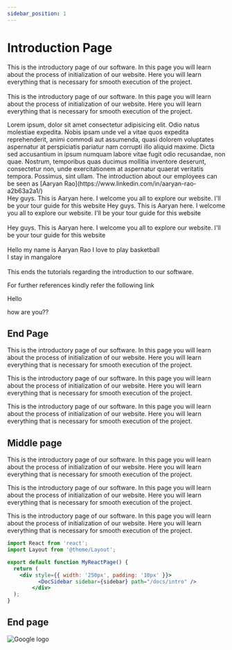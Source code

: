 ```yaml
---
sidebar_position: 1
---
```


#  Introduction Page

<span className="highlighted-line-gold">This is the introductory page of our software. In this page you will learn about the process of initialization of our website. Here you will learn everything that is necessary for smooth execution of the project.</span>
<br />
<br />
This is the introductory page of our software. In this page you will learn about the process of initialization of our website. Here you will learn everything that is necessary for smooth execution of the project.
<div className="spacer"></div>
Lorem ipsum, dolor sit amet consectetur adipisicing elit.   
Odio natus molestiae expedita.  
Nobis ipsam unde vel a vitae quos expedita reprehenderit, animi commodi aut assumenda, quasi dolorem voluptates aspernatur at perspiciatis pariatur nam corrupti illo aliquid maxime.  
Dicta sed accusantium in ipsum numquam labore vitae fugit odio recusandae, non quae.  
Nostrum, temporibus quas ducimus mollitia inventore deserunt, consectetur non, unde exercitationem at aspernatur quaerat veritatis tempora.  
Possimus, sint ullam.  
The introduction about our employees can be seen as [Aaryan Rao](https://www.linkedin.com/in/aaryan-rao-a2b63a2a1/)
<div class="justified-container">
  <span class="left-text">Hey guys. This is Aaryan here. I welcome you all to explore our website. I'll be your tour guide for this website</span>
  <span class="right-text">Hey guys. This is Aaryan here. I welcome you all to explore our website. I'll be your tour guide for this website</span>
</div><br/>
<span class="center-text">Hey guys. This is Aaryan here. I welcome you all to explore our website. I'll be your tour guide for this website</span>
<br />
<div style={{ textAlign: "center" }}>
<br />
Hello my name is Aaryan Rao  
I love to play basketball <br />
I stay in mangalore
</div>
<br />
This ends the tutorials regarding the introduction to our software.

For further references kindly refer the following link

Hello

how are you??

##  End Page
This is the introductory page of our software. In this page you will learn about the process of initialization of our website. Here you will learn everything that is necessary for smooth execution of the project.

This is the introductory page of our software. In this page you will learn about the process of initialization of our website. Here you will learn everything that is necessary for smooth execution of the project.

This is the introductory page of our software. In this page you will learn about the process of initialization of our website. Here you will learn everything that is necessary for smooth execution of the project.


## Middle page

This is the introductory page of our software. In this page you will learn about the process of initialization of our website. Here you will learn everything that is necessary for smooth execution of the project.

This is the introductory page of our software. In this page you will learn about the process of initialization of our website. Here you will learn everything that is necessary for smooth execution of the project.

This is the introductory page of our software. In this page you will learn about the process of initialization of our website. Here you will learn everything that is necessary for smooth execution of the project.



```jsx title="src/pages/my-react-page.js"
import React from 'react';
import Layout from '@theme/Layout';

export default function MyReactPage() {
  return (
    <div style={{ width: '250px', padding: '10px' }}>
          <DocSidebar sidebar={sidebar} path="/docs/intro" />
        </div>
  );
}
```

## End page


![Google logo](https://www.pngplay.com/wp-content/uploads/13/Google-Logo-PNG-Images-HD.png)
